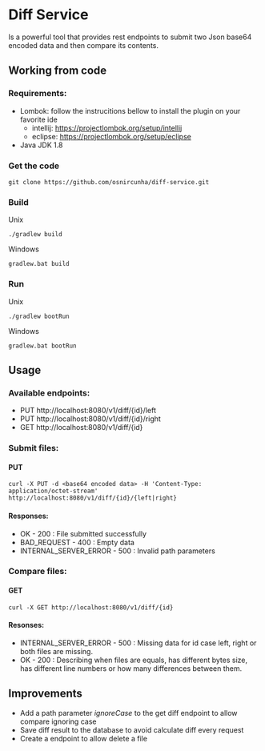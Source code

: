 # Diff Service
Is a powerful tool that provides rest endpoints to submit two Json base64 encoded data and then compare its contents.


## Working from code
### Requirements:
* Lombok: follow the instrucitions bellow to install the plugin on your favorite ide
  * intellij: https://projectlombok.org/setup/intellij
  * eclipse: https://projectlombok.org/setup/eclipse
* Java JDK 1.8

### Get the code
```$xslt
git clone https://github.com/osnircunha/diff-service.git
```

### Build
Unix
```$xslt
./gradlew build
```
Windows
```$xslt
gradlew.bat build
```

### Run
Unix
```$xslt
./gradlew bootRun 
```

Windows
```$xslt
gradlew.bat bootRun 
```



## Usage
### Available endpoints:
* PUT http://localhost:8080/v1/diff/{id}/left
* PUT http://localhost:8080/v1/diff/{id}/right
* GET http://localhost:8080/v1/diff/{id}

### Submit files:
#### PUT
```$xslt
curl -X PUT -d <base64 encoded data> -H 'Content-Type: application/octet-stream' http://localhost:8080/v1/diff/{id}/{left|right}
```
#### Responses:

* OK - 200 : File submitted successfully
* BAD_REQUEST - 400 : Empty data
* INTERNAL_SERVER_ERROR - 500 : Invalid path parameters



### Compare files:
#### GET
```$xslt
curl -X GET http://localhost:8080/v1/diff/{id}
```
#### Resonses:
* INTERNAL_SERVER_ERROR - 500 : Missing data for id case left, right or both files are missing.
* OK - 200 : Describing when files are equals, has different bytes size, has different line numbers or how many differences between them.


## Improvements
* Add a path parameter *ignoreCase* to the get diff endpoint to allow compare ignoring case
* Save diff result to the database to avoid calculate diff every request
* Create a endpoint to allow delete a file
